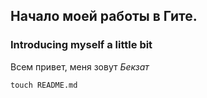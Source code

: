 ## Начало моей работы в Гите.

### Introducing myself a little bit

Всем привет, меня зовут *Бекзат* 

```
touch README.md
```
